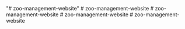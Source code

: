 "# zoo-management-website" 
#   z o o - m a n a g e m e n t - w e b s i t e  
 #   z o o - m a n a g e m e n t - w e b s i t e  
 #   z o o - m a n a g e m e n t - w e b s i t e  
 #   z o o - m a n a g e m e n t - w e b s i t e  
 